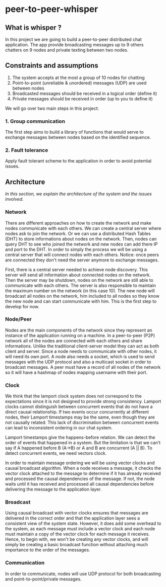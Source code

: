 # peer-to-peer-whisper

## What is whisper ?

In this project we are going to build a peer-to-peer distributed chat application. The app provide broadcasting messages up to 9 others chatters on 9 nodes and private texting between two nodes.

## Constraints and assumptions

1. The system accepts at the most a group of 10 nodes for chatting
2. Point-to-point (unreliable & unordered) messages (UDP) are used between nodes
3. Broadcasted messages should be received in a logical order (define it)
4. Private messages should be received in order (up to you to define it)

We will go over two main steps in this project:

### 1. Group communication 
The first step aims to build a library of functions that would serve to exchange messages between nodes based on the identified sequence.

### 2. Fault tolerance
Apply fault tolerant scheme to the application in order to avoid potential issues.


## Architecture

*In this section, we explain the architecture of the system and the issues involved.*

### Network

There are different approaches on how to create the network and make nodes communicate with each others. We can create a central server where nodes ask to join the network. Or we can use a distributed Hash Tables (DHT) to store informations about nodes on the network. Then, nodes can query DHT to see who joined the network and new nodes can add there IP and port to the DHT.
In order to simply the process we will be using a central server that will connect nodes with each others. 
Notice: once peers are connected they don't need the server anymore to exchange messages.

First, there is a central server needed to achieve node discovery. This server will send all information about connected nodes on the network. Then the server may be shutdown, nodes on the network are still able to communicate with each others. The server is also responsible to maintain the maximum number on the network (in this case 10). The new node will broadcast all nodes on the network, him included to all nodes so they know the new node and can start communicate with him. This is the first step to develop for now.

### Node/Peer

Nodes are the main components of the network since they represent an instance of the application running on a machine. In a peer-to-peer (P2P) network all of the nodes are connected with each others and share informations. Unlike the traditional client-server model they can act as both client and server. Since a node needs to communicate with other nodes, it will need its own port. A node also needs a socket, which is used to send messages with the UDP protocol and also a multicast socket in order to broadcast messages. A peer must have a record of all nodes of the network so it will have a hashmap of nodes mapping username with their port.

### Clock

We think that the lamport clock system does not correspond to the expectations since it is not designed to provide strong consistency. Lamport clocks cannot distinguish between concurrent events that do not have a direct causal relationship. If two events occur concurrently at different nodes, their Lamport timestamps may be the same, even though they are not causally related. This lack of discrimination between concurrent events can lead to inconsistent ordering in our chat system.

Lamport timestamps give the happens-before relation. We can detect the order of events that happened in a system. But the limitation is that we can’t say if A happened before B (A->B) or A and B are concurrent (A || B). To detect concurrent events, we need vectors clock.

In order to maintain message ordering we will be using vector clocks and causal broadcast algorithm. When a node receives a message, it checks the vector clock attached to the message to determine if it has already received and processed the causal dependencies of the message. If not, the node waits until it has received and processed all causal dependencies before delivering the message to the application layer.

### Broadcast

Using causal broadcast with vector clocks ensures that messages are delivered in the correct order and that the application layer sees a consistent view of the system state. However, it does add some overhead to the system, as each message must include a vector clock and each node must maintain a copy of the vector clock for each message it receives. Hence, to begin with, we won't be creating any vector clocks, and will simply be creating a basic broadcast function without attaching much importance to the order of the messages.

### Communication

In order to communicate, nodes will use UDP protocol for both broadcasting and point-to-point/private messages.
